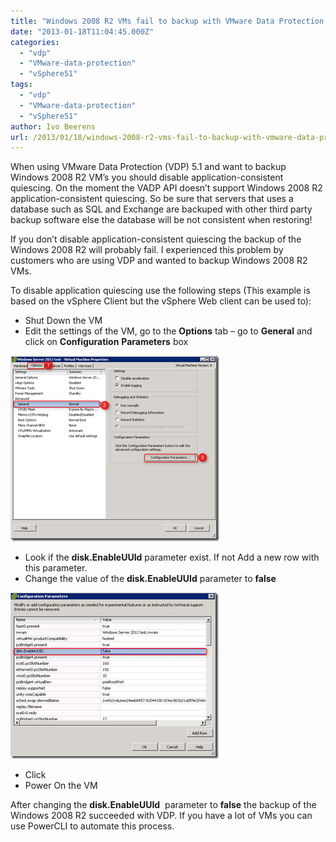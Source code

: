 ```yaml
---
title: "Windows 2008 R2 VMs fail to backup with VMware Data Protection (VDP)"
date: "2013-01-18T11:04:45.000Z"
categories: 
  - "vdp"
  - "VMware-data-protection"
  - "vSphere51"
tags: 
  - "vdp"
  - "VMware-data-protection"
  - "vSphere51"
author: Ivo Beerens
url: /2013/01/18/windows-2008-r2-vms-fail-to-backup-with-vmware-data-protection-vdp/
---
```


When using VMware Data Protection (VDP) 5.1 and want to backup Windows 2008 R2 VM’s you should disable application-consistent quiescing. On the moment the VADP API doesn’t support Windows 2008 R2 application-consistent quiescing. So be sure that servers that uses a database such as SQL and Exchange are backuped with other third party backup software else the database will be not consistent when restoring!

If you don’t disable application-consistent quiescing the backup of the Windows 2008 R2 will probably fail. I experienced this problem by customers who are using VDP and wanted to backup Windows 2008 R2 VMs.

To disable application quiescing use the following steps (This example is based on the vSphere Client but the vSphere Web client can be used to):

- Shut Down the VM
- Edit the settings of the VM, go to the **Options** tab – go to **General** and click on **Configuration** **Parameters** box

[![image](images/image_thumb4.png "image")](images/image4.png)

- Look if the **disk.EnableUUId** parameter exist. If not Add a new row with this parameter.
- Change the value of the **disk.EnableUUId** parameter to **false**

[![image](images/image_thumb5.png "image")](images/image5.png)

- Click
- Power On the VM

After changing the **disk.EnableUUId**  parameter to **false** the backup of the Windows 2008 R2 succeeded with VDP. If you have a lot of VMs you can use PowerCLI to automate this process.